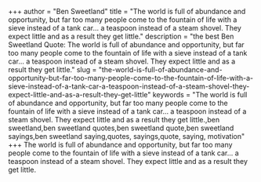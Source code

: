 +++
author = "Ben Sweetland"
title = "The world is full of abundance and opportunity, but far too many people come to the fountain of life with a sieve instead of a tank car... a teaspoon instead of a steam shovel. They expect little and as a result they get little."
description = "the best Ben Sweetland Quote: The world is full of abundance and opportunity, but far too many people come to the fountain of life with a sieve instead of a tank car... a teaspoon instead of a steam shovel. They expect little and as a result they get little."
slug = "the-world-is-full-of-abundance-and-opportunity-but-far-too-many-people-come-to-the-fountain-of-life-with-a-sieve-instead-of-a-tank-car-a-teaspoon-instead-of-a-steam-shovel-they-expect-little-and-as-a-result-they-get-little"
keywords = "The world is full of abundance and opportunity, but far too many people come to the fountain of life with a sieve instead of a tank car... a teaspoon instead of a steam shovel. They expect little and as a result they get little.,ben sweetland,ben sweetland quotes,ben sweetland quote,ben sweetland sayings,ben sweetland saying,quotes, sayings,quote, saying, motivation"
+++
The world is full of abundance and opportunity, but far too many people come to the fountain of life with a sieve instead of a tank car... a teaspoon instead of a steam shovel. They expect little and as a result they get little.
